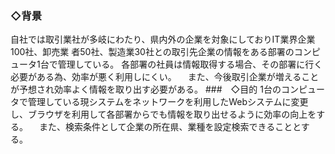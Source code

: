 ### ◇背景
自社では取引業社が多岐にわたり、県内外の企業を対象にしておりIT業界企業100社、卸売業
者50社、製造業30社との取引先企業の情報をある部署のコンピュータ1台で管理している。
各部署の社員は情報取得する場合、その部署に行く必要がある為、効率が悪く利用しにくい。
　また、今後取引企業が増えることが予想され効率よく情報を取り出す必要がある。
###　◇目的
1台のコンピュータで管理している現システムをネットワークを利用したWebシステムに変更
し、ブラウザを利用して各部署からでも情報を取り出せるように効率の向上をする。
　また、検索条件として企業の所在県、業種を設定検索できることとする。